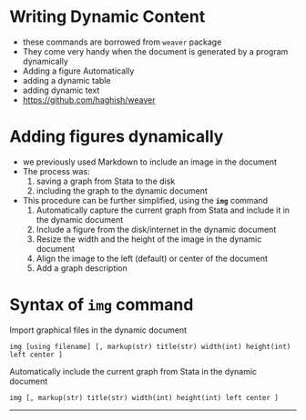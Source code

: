 Writing Dynamic Content
=======================

- these commands are borrowed from `weaver` package
- They come very handy when the document is generated by a program dynamically
- Adding a figure Automatically
- adding a dynamic table
- adding dynamic text
- <https://github.com/haghish/weaver>

Adding figures dynamically
==========================

- we previously used Markdown to include an image in the document
- The process was:
    1. saving a graph from Stata to the disk
    2. including the graph to the dynamic document
- This procedure can be further simplified, using the __`img`__ command
    1. Automatically capture the current graph from Stata and include it in the dynamic document
    2. Include a figure from the disk/internet in the dynamic document
    3. Resize the width and the height of the image in the dynamic document
    4. Align the image to the left (default) or center of the document
    5. Add a graph description

Syntax of `img` command
========================

Import graphical files in the dynamic document

    img [using filename] [, markup(str) title(str) width(int) height(int) left center ]

Automatically include the current graph from Stata in the dynamic document

    img [, markup(str) title(str) width(int) height(int) left center ]

------


